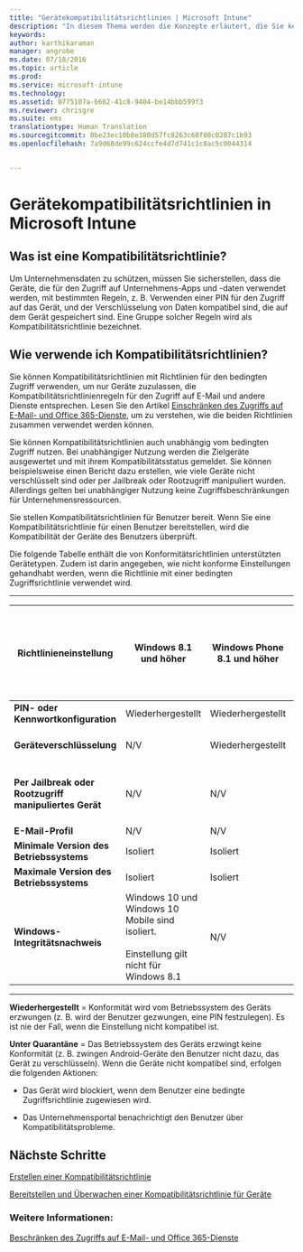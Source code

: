 ```yaml
---
title: "Gerätekompatibilitätsrichtlinien | Microsoft Intune"
description: "In diesem Thema werden die Konzepte erläutert, die Sie kennen müssen, um zu verstehen, was Gerätekompatibilitätsrichtlinien sind und wie sie funktionieren."
keywords: 
author: karthikaraman
manager: angrobe
ms.date: 07/18/2016
ms.topic: article
ms.prod: 
ms.service: microsoft-intune
ms.technology: 
ms.assetid: 0775107a-6662-41c8-9404-be14bbb599f3
ms.reviewer: chrisgre
ms.suite: ems
translationtype: Human Translation
ms.sourcegitcommit: 0be23ec10b8e380d57fc8263c68f08c0287c1b93
ms.openlocfilehash: 7a9d68de99c624ccfe4d7d741c1c8ac5c0044314


---
```


# Gerätekompatibilitätsrichtlinien in Microsoft Intune
## Was ist eine Kompatibilitätsrichtlinie?
Um Unternehmensdaten zu schützen, müssen Sie sicherstellen, dass die Geräte, die für den Zugriff auf Unternehmens-Apps und -daten verwendet werden, mit bestimmten Regeln, z. B. Verwenden einer PIN für den Zugriff auf das Gerät, und der Verschlüsselung von Daten kompatibel sind, die auf dem Gerät gespeichert sind. Eine Gruppe solcher Regeln wird als Kompatibilitätsrichtlinie bezeichnet.

## Wie verwende ich Kompatibilitätsrichtlinien?
Sie können Kompatibilitätsrichtlinien mit Richtlinien für den bedingten Zugriff verwenden, um nur Geräte zuzulassen, die Kompatibilitätsrichtlinienregeln für den Zugriff auf E-Mail und andere Dienste entsprechen. Lesen Sie den Artikel [Einschränken des Zugriffs auf E-Mail- und Office 365-Dienste](restrict-access-to-email-and-o365-services-with-microsoft-intune.md), um zu verstehen, wie die beiden Richtlinien zusammen verwendet werden können.

Sie können Kompatibilitätsrichtlinien auch unabhängig vom bedingten Zugriff nutzen. Bei unabhängiger Nutzung werden die Zielgeräte ausgewertet und mit ihrem Kompatibilitätsstatus gemeldet. Sie können beispielsweise einen Bericht dazu erstellen, wie viele Geräte nicht verschlüsselt sind oder per Jailbreak oder Rootzugriff manipuliert wurden. Allerdings gelten bei unabhängiger Nutzung keine Zugriffsbeschränkungen für Unternehmensressourcen.

Sie stellen Kompatibilitätsrichtlinien für Benutzer bereit. Wenn Sie eine Kompatibilitätsrichtlinie für einen Benutzer bereitstellen, wird die Kompatibilität der Geräte des Benutzers überprüft.

Die folgende Tabelle enthält die von Konformitätsrichtlinien unterstützten Gerätetypen. Zudem ist darin angegeben, wie nicht konforme Einstellungen gehandhabt werden, wenn die Richtlinie mit einer bedingten Zugriffsrichtlinie verwendet wird.

-----------------------------

|Richtlinieneinstellung| Windows 8.1 und höher| Windows Phone 8.1 und höher| iOS 8.0 und höher|Android 4,0 und höher<br/>Samsung KNOX Standard 4.0 und höher|
|-----|----|----|----|----|
|**PIN- oder Kennwortkonfiguration** |Wiederhergestellt|Wiederhergestellt|Wiederhergestellt|Isoliert|
|**Geräteverschlüsselung**|N/V|Wiederhergestellt|Wiederhergestellt (durch Festlegen der PIN)|Isoliert|
|**Per Jailbreak oder Rootzugriff manipuliertes Gerät**|N/V|N/V|Unter Quarantäne gestellt (keine Einstellung)|Unter Quarantäne gestellt (keine Einstellung)|
|**E-Mail-Profil**|N/V|N/V|Isoliert|N/V|
|**Minimale Version des Betriebssystems**|Isoliert|Isoliert|Isoliert|Isoliert|
|**Maximale Version des Betriebssystems**|Isoliert| Isoliert| Isoliert| Isoliert|
|**Windows-Integritätsnachweis**|Windows 10 und Windows 10 Mobile sind isoliert.<br /><br />Einstellung gilt nicht für Windows 8.1|N/V|N/V|N/V|

------------------------------

**Wiederhergestellt** = Konformität wird vom Betriebssystem des Geräts erzwungen (z. B. wird der Benutzer gezwungen, eine PIN festzulegen).  Es ist nie der Fall, wenn die Einstellung nicht kompatibel ist.

**Unter Quarantäne** = Das Betriebssystem des Geräts erzwingt keine Konformität (z. B. zwingen Android-Geräte den Benutzer nicht dazu, das Gerät zu verschlüsseln). Wenn die Geräte nicht kompatibel sind, erfolgen die folgenden Aktionen:

-   Das Gerät wird blockiert, wenn dem Benutzer eine bedingte Zugriffsrichtlinie zugewiesen wird.

-   Das Unternehmensportal benachrichtigt den Benutzer über Kompatibilitätsprobleme.

## Nächste Schritte
[Erstellen einer Kompatibilitätsrichtlinie](create-a-device-compliance-policy-in-microsoft-intune.md)

[Bereitstellen und Überwachen einer Kompatibilitätsrichtlinie für Geräte](deploy-and-monitor-a-device-compliance-policy-in-microsoft-intune.md)

### Weitere Informationen:
[Beschränken des Zugriffs auf E-Mail- und Office 365-Dienste](restrict-access-to-email-and-o365-services-with-microsoft-intune.md)



<!--HONumber=Sep16_HO2-->


